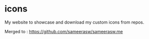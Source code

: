 # icons
My website to showcase and download my custom icons from repos.

Merged to : https://github.com/sameerasw/sameerasw.me
